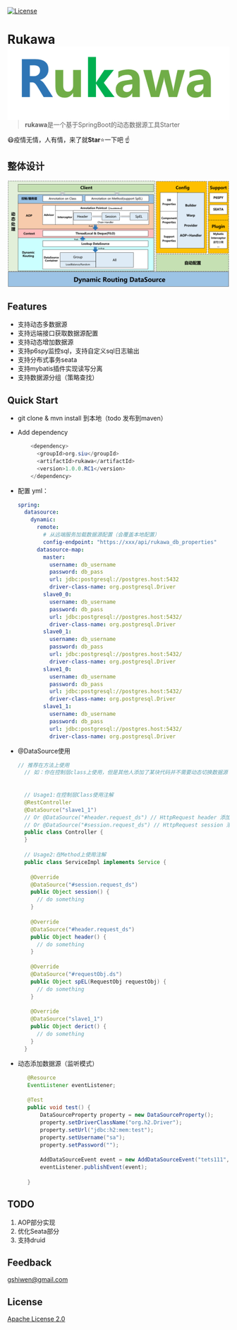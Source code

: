 [![License](https://img.shields.io/github/license/apache/incubator-streampipes.svg)](http://www.apache.org/licenses/LICENSE-2.0)

# Rukawa <img src="./assets/LOGO.png" align="right" />

> **rukawa**是一个基于SpringBoot的动态数据源工具Starter







:mask:疫情无情，人有情，来了就**Star**:star:一下吧 :point_up:



## 整体设计

![image-20200320141532432](./assets/rukawa-all.png)



## Features

- 支持动态多数据源
- 支持远端接口获取数据源配置
- 支持动态增加数据源
- 支持p6spy监控sql，支持自定义sql日志输出
- 支持分布式事务seata
- 支持mybatis插件实现读写分离
- 支持数据源分组（策略查找）

## Quick Start

* git clone & mvn install  到本地（todo	 发布到maven）

* Add dependency

  ```java
      <dependency>
        <groupId>org.siu</groupId>
        <artifactId>rukawa</artifactId>
        <version>1.0.0.RC1</version>
      </dependency>
  ```

- 配置 yml：

  ```yml
  spring:
    datasource:
      dynamic:
        remote:
          # 从远端服务加载数据源配置（会覆盖本地配置）
          config-endpoint: "https://xxx/api/rukawa_db_properties"
        datasource-map:
          master:
            username: db_username
            password: db_pass
            url: jdbc:postgresql://postgres.host:5432
            driver-class-name: org.postgresql.Driver
          slave0_0:
            username: db_username
            password: db_pass
            url: jdbc:postgresql://postgres.host:5432/
            driver-class-name: org.postgresql.Driver
          slave0_1:
            username: db_username
            password: db_pass
            url: jdbc:postgresql://postgres.host:5432/
            driver-class-name: org.postgresql.Driver
          slave1_0:
            username: db_username
            password: db_pass
            url: jdbc:postgresql://postgres.host:5432/
            driver-class-name: org.postgresql.Driver
          slave1_1:
            username: db_username
            password: db_pass
            url: jdbc:postgresql://postgres.host:5432/
            driver-class-name: org.postgresql.Driver
  ```

- @DataSource使用

  ```java
  // 推荐在方法上使用
    // 如：你在控制层class上使用，但是其他人添加了某块代码并不需要动态切换数据源
    
    
    // Usage1:在控制层Class使用注解
    @RestController
    @DataSource("slave1_1") 
    // Or @DataSource("#header.request_ds") // HttpRequest header 添加 request_ds='slave1_1'
    // Or @DataSource("#session.request_ds") // HttpRequest session 添加 request_ds='slave1_1'
    public class Controller {
    }
    
    // Usage2:在Method上使用注解
    public class ServiceImpl implements Service {
    
      @Override
      @DataSource("#session.request_ds")
      public Object session() {
        // do something
      }
    
      @Override
      @DataSource("#header.request_ds")
      public Object header() {
        // do something
      }
    
      @Override
      @DataSource("#requestObj.ds")
      public Object spEL(RequestObj requestObj) {
        // do something
      }
    
      @Override
      @DataSource("slave1_1")
      public Object derict() {
        // do something
      }
    }
  ```

- 动态添加数据源（监听模式）

   ```java
      @Resource
      EventListener eventListener;
  
      @Test
      public void test() {
          DataSourceProperty property = new DataSourceProperty();
          property.setDriverClassName("org.h2.Driver");
          property.setUrl("jdbc:h2:mem:test");
          property.setUsername("sa");
          property.setPassword("");
  
          AddDataSourceEvent event = new AddDataSourceEvent("tets111", property);
          eventListener.publishEvent(event);
      
      }
   ```

  

## TODO

1. AOP部分实现
2. 优化Seata部分
3. 支持druid


## Feedback

 [gshiwen@gmail.com](mailto:gshiwen@gmail.com)

## License

[Apache License 2.0](LICENSE)




